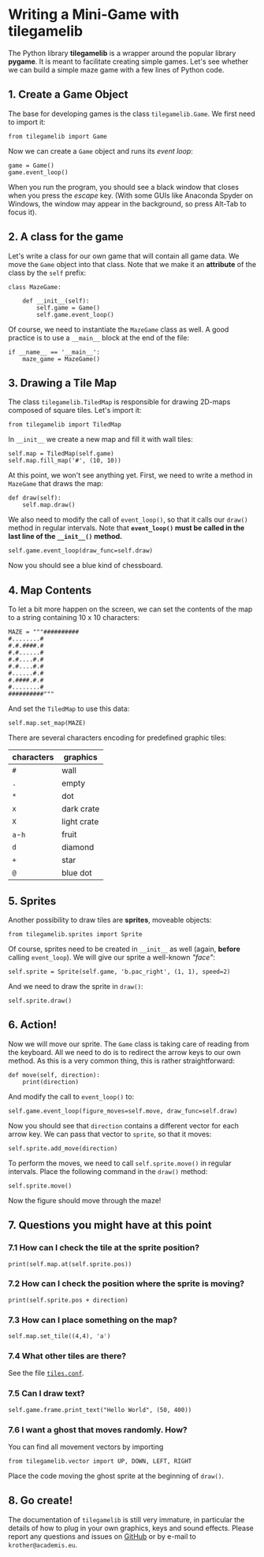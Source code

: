 
# Writing a Mini-Game with tilegamelib

The Python library **tilegamelib** is a wrapper around the popular library **pygame**. It is meant to facilitate creating simple games. Let's see whether we can build a simple maze game with a few lines of Python code.

## 1. Create a Game Object

The base for developing games is the class `tilegamelib.Game`. We first need to import it:

    from tilegamelib import Game

Now we can create a `Game` object and runs its *event loop*:

    game = Game()
    game.event_loop()

When you run the program, you should see a black window that closes when you press the *escape* key. (With some GUIs like Anaconda Spyder on Windows, the window may appear in the background, so press Alt-Tab to focus it).

## 2. A class for the game

Let's write a class for our own game that will contain all game data. We move the `Game` object into that class. Note that we make it an **attribute** of the class by the `self` prefix:

    class MazeGame:

        def __init__(self):
            self.game = Game()
            self.game.event_loop()


Of course, we need to instantiate the `MazeGame` class as well. A good practice is to use a `__main__` block at the end of the file:

    if __name__ == '__main__':
        maze_game = MazeGame()


## 3. Drawing a Tile Map

The class `tilegamelib.TiledMap` is responsible for drawing 2D-maps composed of square tiles. Let's import it:

    from tilegamelib import TiledMap

In `__init__` we create a new map and fill it with wall tiles:

    self.map = TiledMap(self.game)
    self.map.fill_map('#', (10, 10))

At this point, we won't see anything yet. First, we need to write a method in `MazeGame` that draws the map:

    def draw(self):
        self.map.draw()

We also need to modify the call of `event_loop()`, so that it calls our `draw()` method in regular intervals. Note that **`event_loop()` must be called in the last line of the `__init__()` method.**

    self.game.event_loop(draw_func=self.draw)

Now you should see a blue kind of chessboard.

## 4. Map Contents

To let a bit more happen on the screen, we can set the contents of the map to a string containing 10 x 10 characters:

    MAZE = """##########
    #........#
    #.#.####.#
    #.#......#
    #.#....#.#
    #.#....#.#
    #......#.#
    #.####.#.#
    #........#
    ##########"""

And set the `TiledMap` to use this data:

    self.map.set_map(MAZE)

There are several characters encoding for predefined graphic tiles:

| characters | graphics |
|------------|----------|
| `#`        | wall     |
| `.`        | empty    |
| `*`        | dot      |
| `x`        | dark crate  |
| `X`        | light crate  |
| `a`-`h`    | fruit     |
| `d`        | diamond   |
| `+`        | star      |
| `@`        | blue dot  |

## 5. Sprites

Another possibility to draw tiles are **sprites**, moveable objects:

    from tilegamelib.sprites import Sprite

Of course, sprites need to be created in `__init__` as well (again, **before** calling `event_loop`). We will give our sprite a well-known *"face"*:

    self.sprite = Sprite(self.game, 'b.pac_right', (1, 1), speed=2)

And we need to draw the sprite in `draw()`:

    self.sprite.draw()

## 6. Action!

Now we will move our sprite. The `Game` class is taking care of reading from the keyboard. All we need to do is to redirect the arrow keys to our own method. As this is a very common thing, this is rather straightforward:

    def move(self, direction):
        print(direction)

And modify the call to `event_loop()` to:

    self.game.event_loop(figure_moves=self.move, draw_func=self.draw)

Now you should see that `direction` contains a different vector for each arrow key. We can pass that vector to `sprite`, so that it moves:

    self.sprite.add_move(direction)

To perform the moves, we need to call `self.sprite.move()` in regular intervals. Place the following command in the `draw()` method:

    self.sprite.move()

Now the figure should move through the maze!

## 7. Questions you might have at this point

### 7.1 How can I check the tile at the sprite position?

    print(self.map.at(self.sprite.pos))

### 7.2 How can I check the position where the sprite is moving?

    print(self.sprite.pos + direction)

### 7.3 How can I place something on the map?

    self.map.set_tile((4,4), 'a')

### 7.4 What other tiles are there?

See the file [`tiles.conf`](https://github.com/krother/tilegamelib/blob/master/examples/data/tiles.conf).

### 7.5 Can I draw text?

    self.game.frame.print_text("Hello World", (50, 400))

### 7.6 I want a ghost that moves randomly. How?

You can find all movement vectors by importing

    from tilegamelib.vector import UP, DOWN, LEFT, RIGHT

Place the code moving the ghost sprite at the beginning of `draw()`.

## 8. Go create!

The documentation of `tilegamelib` is still very immature, in particular the details of how to plug in your own graphics, keys and sound effects. Please report any questions and issues on [GitHub](https://github.com/krother/tilegamelib) or by e-mail to `krother@academis.eu`.
